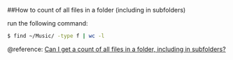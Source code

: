 





##How to count of all files in a folder (including in subfolders)

run the following command:

```bash
$ find ~/Music/ -type f | wc -l
```

@reference: [Can I get a count of all files in a folder, including in subfolders?](http://unix.stackexchange.com/questions/29728/force-copying-a-corrupted-home-directory)
